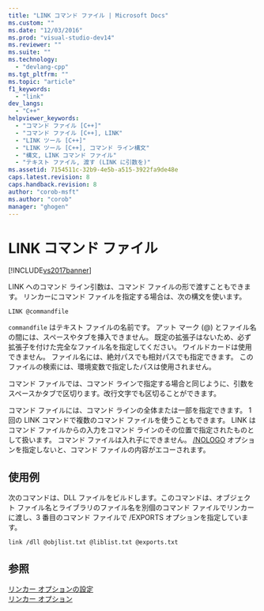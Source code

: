 ```yaml
---
title: "LINK コマンド ファイル | Microsoft Docs"
ms.custom: ""
ms.date: "12/03/2016"
ms.prod: "visual-studio-dev14"
ms.reviewer: ""
ms.suite: ""
ms.technology: 
  - "devlang-cpp"
ms.tgt_pltfrm: ""
ms.topic: "article"
f1_keywords: 
  - "link"
dev_langs: 
  - "C++"
helpviewer_keywords: 
  - "コマンド ファイル [C++]"
  - "コマンド ファイル [C++], LINK"
  - "LINK ツール [C++]"
  - "LINK ツール [C++], コマンド ライン構文"
  - "構文, LINK コマンド ファイル"
  - "テキスト ファイル, 渡す (LINK に引数を)"
ms.assetid: 7154511c-32b9-4e5b-a515-3922fa9de48e
caps.latest.revision: 8
caps.handback.revision: 8
author: "corob-msft"
ms.author: "corob"
manager: "ghogen"
---
```

# LINK コマンド ファイル
[!INCLUDE[vs2017banner](../../assembler/inline/includes/vs2017banner.md)]

LINK へのコマンド ライン引数は、コマンド ファイルの形で渡すこともできます。  リンカーにコマンド ファイルを指定する場合は、次の構文を使います。  
  
```  
LINK @commandfile  
```  
  
 `commandfile` はテキスト ファイルの名前です。  アット マーク \(@\) とファイル名の間には、スペースやタブを挿入できません。  既定の拡張子はないため、必ず拡張子を付けた完全なファイル名を指定してください。  ワイルドカードは使用できません。  ファイル名には、絶対パスでも相対パスでも指定できます。  このファイルの検索には、環境変数で指定したパスは使用されません。  
  
 コマンド ファイルでは、コマンド ラインで指定する場合と同じように、引数をスペースかタブで区切ります。改行文字でも区切ることができます。  
  
 コマンド ファイルには、コマンド ラインの全体または一部を指定できます。  1 回の LINK コマンドで複数のコマンド ファイルを使うこともできます。  LINK はコマンド ファイルからの入力をコマンド ラインのその位置で指定されたものとして扱います。  コマンド ファイルは入れ子にできません。  [\/NOLOGO](../../build/reference/nologo-suppress-startup-banner-linker.md) オプションを指定しないと、コマンド ファイルの内容がエコーされます。  
  
## 使用例  
 次のコマンドは、DLL ファイルをビルドします。このコマンドは、オブジェクト ファイル名とライブラリのファイル名を別個のコマンド ファイルでリンカーに渡し、3 番目のコマンド ファイルで \/EXPORTS オプションを指定しています。  
  
```  
link /dll @objlist.txt @liblist.txt @exports.txt  
```  
  
## 参照  
 [リンカー オプションの設定](../../build/reference/setting-linker-options.md)   
 [リンカー オプション](../../build/reference/linker-options.md)